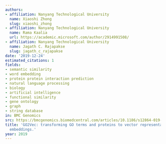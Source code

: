 ```yaml
---
authors:
- affiliation: Nanyang Technological University
  name: Xiaoshi Zhong
  slug: xiaoshi_zhong
- affiliation: Nanyang Technological University
  name: Rama Kaalia
  url: https://academic.microsoft.com/author/2914991508/
- affiliation: Nanyang Technological University
  name: Jagath C. Rajapakse
  slug: jagath_c_rajapakse
date: '2019-12-24'
estimated_citations: 1
fields:
- semantic similarity
- word embedding
- protein protein interaction prediction
- natural language processing
- biology
- artificial intelligence
- functional similarity
- gene ontology
- graph
- string database
in: BMC Genomics
src: https://bmcgenomics.biomedcentral.com/articles/10.1186/s12864-019-6272-2
title: 'GO2Vec: transforming GO terms and proteins to vector representations via graph
  embeddings.'
year: 2019
---
```

